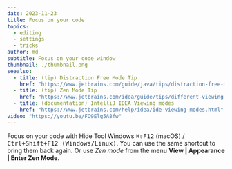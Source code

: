 ```yaml
---
date: 2023-11-23
title: Focus on your code
topics:
  - editing
  - settings
  - tricks
author: md
subtitle: Focus on your code window
thumbnail: ./thumbnail.png
seealso:
  - title: (tip) Distraction Free Mode Tip
    href: "https://www.jetbrains.com/guide/java/tips/distraction-free-mode/"
  - title: (tip) Zen Mode Tip
    href: "https://www.jetbrains.com/idea/guide/tips/different-viewing-modes/"
  - title: (documentation) IntelliJ IDEA Viewing modes
    href: "https://www.jetbrains.com/help/idea/ide-viewing-modes.html"
video: "https://youtu.be/FO9Elg5A8fw"
---
```


Focus on your code with Hide Tool Windows <kbd>⌘⇧F12</kbd> (macOS) / <kbd>Ctrl+Shift+F12 (Windows/Linux)</kbd>. You can use the same shortcut to bring them back again. Or use _Zen mode_ from the menu **View | Appearance | Enter Zen Mode**.
